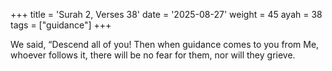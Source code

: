 +++
title = 'Surah 2, Verses 38'
date = '2025-08-27'
weight = 45
ayah = 38
tags = ["guidance"]
+++

We said, “Descend all of you! Then when guidance comes to you from Me, whoever follows it, there will be no fear for them, nor will they grieve.